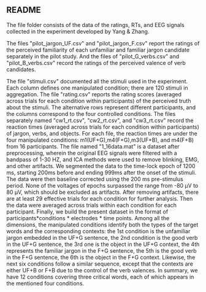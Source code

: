 ## README

The file folder consists of the data of the ratings, RTs, and EEG signals collected in the experiment developed by Yang & Zhang.

The files "pilot_jargon_UF.csv" and "pilot_jargon_F.csv" report the ratings of the perceived familiarity of each unfamiliar and familiar jargon candidate separately in the pilot study. And the files of "pilot_G_verbs.csv" and "pilot_B_verbs.csv" record the ratings of the perceived valence of verb candidates.

The file "stimuli.csv" documented all the stimuli used in the experiment. Each column defines one manipulated condition; there are 120 stimuli in aggregation.
The file "rating.csv" reports the rating scores (averaged across trials for each condition within participants) of the perceived truth about the stimuli. The alternative rows represent different participants, and the columns correspond to the four controlled conditions. 
The files separately named "cw1_rt.csv", "cw2_rt.csv", and "cw3_rt.csv" record the reaction times (averaged across trials for each condition within participants) of jargon, verbs, and objects. For each file, the reaction times are under the four manipulated conditions: m1(UF+G),m4(F+G),m3(UF+B), and m4(F+B) from 16 participants.
The file named "1_16data.mat" is a dataset after preprocessing, wherein the original EEG signals were filtered with a bandpass of 1-30 HZ, and ICA methods were used to remove blinking, EMG, and other artifacts. We segmented the data to the time-lock epoch of 1200 ms, starting 200ms before and ending 999ms after the onset of the stimuli. The data were then baseline corrected using the 200 ms pre-stimulus period. None of the voltages of epochs surpassed the range from -80 μV to 80 μV, which should be excluded as artifacts. After removing artifacts, there are at least 29 effective trials for each condition for further analysis. Then the data were averaged across trials within each condition for each participant. Finally, we build the present dataset in the format of participants*conditions * electrodes * time points. Among all the dimensions, the manipulated conditions identify both the types of the target words and the corresponding contexts: the 1st condition is the unfamiliar jargon embedded in the UF+G sentence, the 2nd condition is the good verb in the UF+G sentence, the 3rd one is the object in the UF+G context, the 4th represents the familiar jargon in the F+G sentence, the 5th is the good verb in the F+G sentence, the 6th is the object in the F+G context. Likewise, the next six conditions follow a similar sequence, except that the contexts are either UF+B or F+B due to the control of the verb valences. In summary, we have 12 conditions covering three critical words, each of which appears in the mentioned four conditions.


